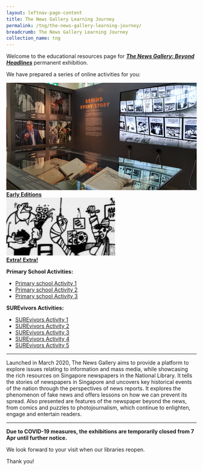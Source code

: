 ```yaml
---
layout: leftnav-page-content
title: The News Gallery Learning Journey
permalink: /tng/the-news-gallery-learning-journey/
breadcrumb: The News Gallery Learning Journey
collection_name: tng
---
```


Welcome to the educational resources page for [***The News Gallery: Beyond Headlines***](https://exhibitions.nlb.gov.sg/exhibitions/current-exhibitions/newsgallery) permanent exhibition. 

We have prepared a series of online activities for you:

<div>
	<div class="row is-multiline">
		<div class="col is-half-tablet padding--bottom--lg">
			<a href="/tng/pri-activity/" class="project-link">
				<img src="/images/tng-pri-activity3.jpg" alt="Early Editions" class="project-image">
			<div class="project-card">
				<div class="project-title margin--bottom--xs">
				<b>Early Editions</b>
				</div>
			</div>
			</a>
		</div>
        <div class="col is-half-tablet padding--bottom--lg">
			<a href="/tng/pri-activity2/" class="project-link">
				<img src="/images/tng-pri-activity2.jpg" alt="Extra! Extra!" class="project-image">
			<div class="project-card">
				<div class="project-title margin--bottom--xs">
				<b>Extra! Extra!</b>
				</div>
			</div>
			</a>
		</div>
	</div>
</div>

**Primary School Activities:**

- [Primary school Activity 1](https://sure.nlb.gov.sg/tng/pri-activity/)
- [Primary school Activity 2](https://sure.nlb.gov.sg/tng/pri-activity2/)
- [Primary school Activity 3](https://sure.nlb.gov.sg/tng/pri-activity3/)



**SUREvivors Activities:**

- [SUREvivors Activity 1](https://sure.nlb.gov.sg/tng/surevivors-activity/) 
- [SUREvivors Activity 2](/tng/surevivors-activity2/)
- [SUREvivors Activity 3](/tng/surevivors-activity3/)
- [SUREvivors Activity 4](/tng/surevivors-activity4/)
- [SUREvivors Activity 5](/tng/surevivors-activity5/)

<hr>

Launched in March 2020, The News Gallery aims to provide a platform to explore issues relating to information and mass media, while showcasing the rich resources on Singapore newspapers in the National Library. It tells the stories of newspapers in Singapore and uncovers key historical events of the nation through the perspectives of news reports. It explores the phenomenon of fake news and offers lessons on how we can prevent its spread. Also presented are features of the newspaper beyond the news, from comics and puzzles to photojournalism, which continue to enlighten, engage and entertain readers. 

<hr>

**Due to COVID-19 measures, the exhibitions are temporarily closed from 7 Apr until further notice.**

We look forward to your visit when our libraries reopen. 

Thank you!